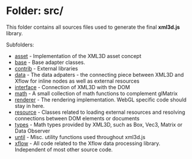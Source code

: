 Folder: src/
========

This folder contains all sources files used to generate the final **xml3d.js** library.


Subfolders:
* [asset](asset/) - Implementation of the XML3D asset concept
* [base](base/) - Base adapter classes.
* [contrib](contrib/) - External libraries
* [data](data/) - The data adpaters - the connecting piece between XML3D and Xflow for inline nodes as well as external resources
* [interface](interface/) - Connection of XML3D with the DOM 
* [math](math/) - A small collection of math functions to complement glMatrix
* [renderer](renderer/) - The rendering implementation. WebGL specific code should stay in here.
* [resource](resource/) - Classes related to loading external resources and resolving connections between DOM elements or documents
* [types](types/) - Math types provided by XML3D, such as Box, Vec3, Matrix or Data Observer
* [until](utils/) - Misc. utility functions used throughout xml3d.js
* [xflow](xflow/) - All code related to the Xflow data processing library. Independent of most other source code.
